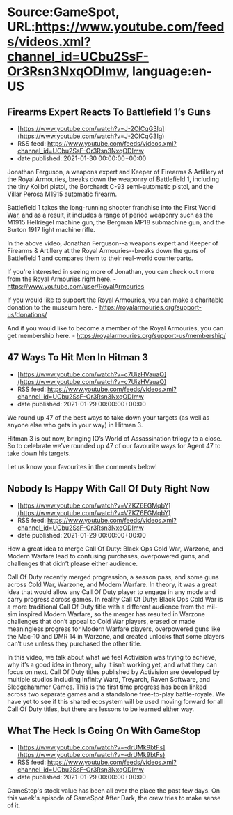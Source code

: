 # Source:GameSpot, URL:https://www.youtube.com/feeds/videos.xml?channel_id=UCbu2SsF-Or3Rsn3NxqODImw, language:en-US

## Firearms Expert Reacts To Battlefield 1’s Guns
 - [https://www.youtube.com/watch?v=J-2OICqG3Ig](https://www.youtube.com/watch?v=J-2OICqG3Ig)
 - RSS feed: https://www.youtube.com/feeds/videos.xml?channel_id=UCbu2SsF-Or3Rsn3NxqODImw
 - date published: 2021-01-30 00:00:00+00:00

Jonathan Ferguson, a weapons expert and Keeper of Firearms & Artillery at the Royal Armouries, breaks down the weaponry of Battlefield 1, including the tiny Kolibri pistol, the Borchardt C-93 semi-automatic pistol, and the Villar Perosa M1915 automatic firearm.

Battlefield 1 takes the long-running shooter franchise into the First World War, and as a result, it includes a range of period weaponry such as the M1915 Hellriegel machine gun, the Bergman MP18 submachine gun, and the Burton 1917 light machine rifle.

In the above video, Jonathan Ferguson--a weapons expert and Keeper of Firearms & Artillery at the Royal Armouries--breaks down the guns of Battlefield 1 and compares them to their real-world counterparts.

If you're interested in seeing more of Jonathan, you can check out more from the Royal Armouries right here. - https://www.youtube.com/user/RoyalArmouries

If you would like to support the Royal Armouries, you can make a charitable donation to the museum here. - https://royalarmouries.org/support-us/donations/

And if you would like to become a member of the Royal Armouries, you can get membership here. - https://royalarmouries.org/support-us/membership/

## 47 Ways To Hit Men In Hitman 3
 - [https://www.youtube.com/watch?v=c7UizHVauaQ](https://www.youtube.com/watch?v=c7UizHVauaQ)
 - RSS feed: https://www.youtube.com/feeds/videos.xml?channel_id=UCbu2SsF-Or3Rsn3NxqODImw
 - date published: 2021-01-29 00:00:00+00:00

We round up 47 of the best ways to take down your targets (as well as anyone else who gets in your way) in Hitman 3.

Hitman 3 is out now, bringing IO’s World of Assassination trilogy to a close. So to celebrate we’ve rounded up 47 of our favourite ways for Agent 47 to take down his targets.

Let us know your favourites in the comments below!

## Nobody Is Happy With Call Of Duty Right Now
 - [https://www.youtube.com/watch?v=VZKZ6EGMqbY](https://www.youtube.com/watch?v=VZKZ6EGMqbY)
 - RSS feed: https://www.youtube.com/feeds/videos.xml?channel_id=UCbu2SsF-Or3Rsn3NxqODImw
 - date published: 2021-01-29 00:00:00+00:00

How a great idea to merge Call Of Duty: Black Ops Cold War, Warzone, and Modern Warfare lead to confusing purchases, overpowered guns, and challenges that didn’t please either audience.

Call Of Duty recently merged progression, a season pass, and some guns across Cold War, Warzone, and Modern Warfare. In theory, it was a great idea that would allow any Call Of Duty player to engage in any mode and carry progress across games. In reality Call Of Duty: Black Ops Cold War is a more traditional Call Of Duty title with a different audience from the mil-sim inspired Modern Warfare, so the merger has resulted in Warzone challenges that don’t appeal to Cold War players, erased or made meaningless progress for Modern Warfare players, overpowered guns like the Mac-10 and DMR 14 in Warzone, and created unlocks that some players can’t use unless they purchased the other title. 

In this video, we talk about what we feel Activision was trying to achieve, why it’s a good idea in theory, why it isn’t working yet, and what they can focus on next. Call Of Duty titles published by Activision are developed by multiple studios including Infinity Ward, Treyarch, Raven Software, and Sledgehammer Games. This is the first time progress has been linked across two separate games and a standalone free-to-play battle-royale. We have yet to see if this shared ecosystem will be used moving forward for all Call Of Duty titles, but there are lessons to be learned either way.

## What The Heck Is Going On With GameStop
 - [https://www.youtube.com/watch?v=-drUMk9btFs](https://www.youtube.com/watch?v=-drUMk9btFs)
 - RSS feed: https://www.youtube.com/feeds/videos.xml?channel_id=UCbu2SsF-Or3Rsn3NxqODImw
 - date published: 2021-01-29 00:00:00+00:00

GameStop's stock value has been all over the place the past few days. On this week's episode of GameSpot After Dark, the crew tries to make sense of it.

